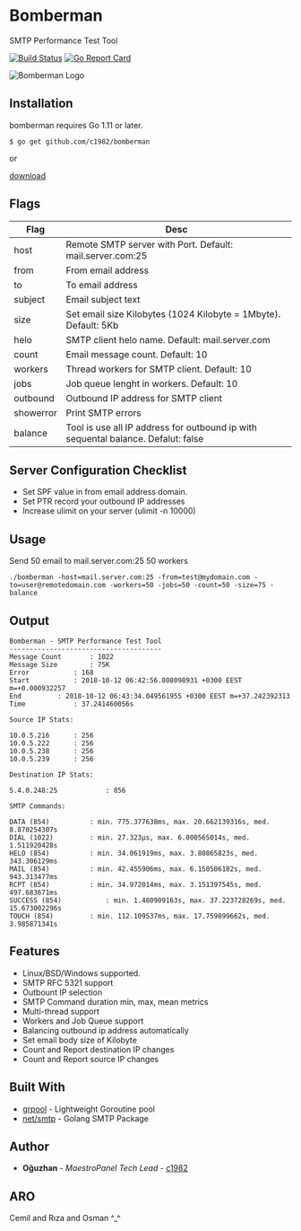 # Bomberman
SMTP Performance Test Tool

[![Build Status](https://travis-ci.org/c1982/bomberman.svg?branch=master)](https://travis-ci.org/c1982/bomberman) [![Go Report Card](https://goreportcard.com/badge/github.com/c1982/bomberman)](https://goreportcard.com/report/github.com/c1982/bomberman)

![Bomberman Logo](https://github.com/c1982/bomberman/blob/master/logo.jpg?raw=true)

## Installation

bomberman requires Go 1.11 or later.

```
$ go get github.com/c1982/bomberman
```

or

[download](https://github.com/c1982/bomberman/releases)

## Flags

| Flag        | Desc           | 
| ------------- |-------------| 
| host | Remote SMTP server with Port. Default: mail.server.com:25 | 
| from | From email address | 
| to | To email address| 
| subject | Email subject text | 
| size | Set email size Kilobytes (1024 Kilobyte = 1Mbyte). Default: 5Kb |
| helo | SMTP client helo name. Default: mail.server.com | 
| count | Email message count. Default: 10|
| workers | Thread workers for SMTP client. Default: 10 |
| jobs | Job queue lenght in workers. Default: 10 |
| outbound | Outbound IP address for SMTP client |
| showerror | Print SMTP errors |
| balance | Tool is use all IP address for outbound ip with sequental balance. Defalut: false |

## Server Configuration Checklist

* Set SPF value in from email address domain.
* Set PTR record your outbound IP addresses
* Increase ulimit on your server (ulimit -n 10000)

## Usage

Send 50 email to mail.server.com:25 50 workers

```
./bomberman -host=mail.server.com:25 -from=test@mydomain.com -to=user@remotedomain.com -workers=50 -jobs=50 -count=50 -size=75 -balance
```

## Output

```
Bomberman - SMTP Performance Test Tool
--------------------------------------
Message Count		: 1022
Message Size		: 75K
Error			: 168
Start			: 2018-10-12 06:42:56.808098931 +0300 EEST m=+0.000932257
End			: 2018-10-12 06:43:34.049561955 +0300 EEST m=+37.242392313
Time			: 37.241460056s

Source IP Stats:

10.0.5.216		: 256
10.0.5.222		: 256
10.0.5.238		: 256
10.0.5.239		: 256

Destination IP Stats:

5.4.0.248:25            : 856

SMTP Commands:

DATA (854)	        : min. 775.377638ms, max. 20.662139316s, med. 8.870254307s
DIAL (1022)	        : min. 27.323µs, max. 6.000565014s, med. 1.511920428s
HELO (854)	        : min. 34.061919ms, max. 3.80865823s, med. 343.306129ms
MAIL (854)	        : min. 42.455906ms, max. 6.150506182s, med. 943.313477ms
RCPT (854)	        : min. 34.972014ms, max. 3.151397545s, med. 497.683671ms
SUCCESS (854)           : min. 1.480909163s, max. 37.223728269s, med. 15.673002296s
TOUCH (854)	        : min. 112.109537ms, max. 17.759899662s, med. 3.985871341s
```

## Features

* Linux/BSD/Windows supported.
* SMTP RFC 5321 support
* Outbount IP selection
* SMTP Command duration min, max, mean metrics
* Multi-thread support
* Workers and Job Queue support
* Balancing outbound ip address automatically
* Set email body size of Kilobyte
* Count and Report destination IP changes 
* Count and Report source IP changes

## Built With

* [grpool](https://github.com/ivpusic/grpool) - Lightweight Goroutine pool
* [net/smtp](https://golang.org/pkg/net/smtp/) - Golang SMTP Package

## Author

* **Oğuzhan** - *MaestroPanel Tech Lead* - [c1982](https://github.com/c1982)

## ARO

Cemil and Rıza and Osman ^_^
